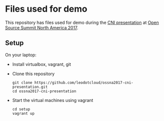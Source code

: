 # Files used for demo

This repository has files used for demo during the [CNI presentation](https://ossna2017.sched.com/event/BDpo/modular-overlay-networking-solutions-with-the-container-network-interface-murali-paluru-rancher-labs-inc) at [Open Source Summit North America 2017](http://events.linuxfoundation.org/events/open-source-summit-north-america).

## Setup

On your laptop:

* Install virtualbox, vagrant, git

* Clone this repository

  ```
  git clone https://github.com/leodotcloud/ossna2017-cni-presentation.git
  cd ossna2017-cni-presentation
  ```

* Start the virtual machines using vagrant

  ```
  cd setup
  vagrant up
  ```
